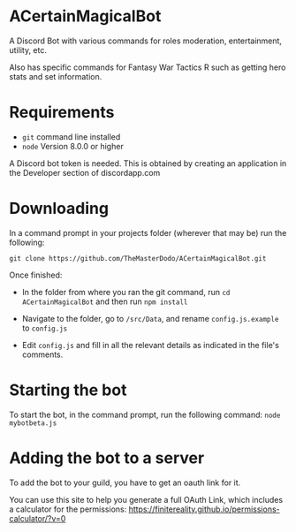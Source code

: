 # ACertainMagicalBot

A Discord Bot with various commands for roles moderation, entertainment, utility, etc.

Also has specific commands for Fantasy War Tactics R such as getting hero stats and set information.

# Requirements

* `git` command line installed
* `node` Version 8.0.0 or higher

A Discord bot token is needed. This is obtained by creating an application in the Developer section of discordapp.com

# Downloading

In a command prompt in your projects folder (wherever that may be) run the following:

`git clone https://github.com/TheMasterDodo/ACertainMagicalBot.git`

Once finished:

* In the folder from where you ran the git command, run `cd ACertainMagicalBot` and then run `npm install`

* Navigate to the folder, go to `/src/Data`, and rename `config.js.example` to `config.js`

* Edit `config.js` and fill in all the relevant details as indicated in the file's comments.

# Starting the bot

To start the bot, in the command prompt, run the following command: `node mybotbeta.js`

# Adding the bot to a server

To add the bot to your guild, you have to get an oauth link for it.

You can use this site to help you generate a full OAuth Link, which includes a calculator for the permissions: https://finitereality.github.io/permissions-calculator/?v=0
